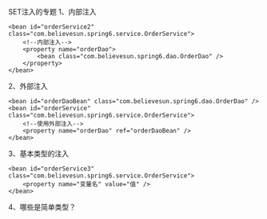 SET注入的专题
1、内部注入
        
    <bean id="orderService2" class="com.believesun.spring6.service.OrderService">
        <!--内部注入-->
        <property name="orderDao">
            <bean class="com.believesun.spring6.dao.OrderDao" />
        </property>
    </bean>

2、外部注入

    <bean id="orderDaoBean" class="com.believesun.spring6.dao.OrderDao" />
    <bean id="orderService" class="com.believesun.spring6.service.OrderService">
        <!--使用外部注入-->
        <property name="orderDao" ref="orderDaoBean" />
    </bean>

3、基本类型的注入
    
    <bean id="orderService3" class="com.believesun.spring6.service.OrderService">
        <property name="变量名" value="值" />
    </bean>

4、哪些是简单类型？
    